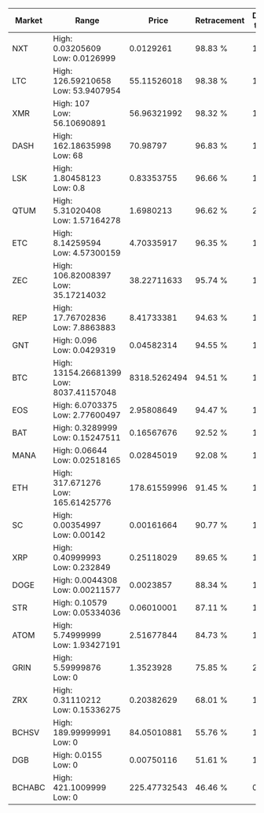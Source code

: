 | Market | Range | Price| Retracement | Doubles to 50% |
| --- | --- | --- | --- | --- |
| NXT | High: 0.03205609<br />Low: 0.0126999 | 0.0129261 | 98.83 % | 1.73 |
| LTC | High: 126.59210658<br />Low: 53.9407954 | 55.11526018 | 98.38 % | 1.64 |
| XMR | High: 107<br />Low: 56.10690891 | 56.96321992 | 98.32 % | 1.43 |
| DASH | High: 162.18635998<br />Low: 68 | 70.98797 | 96.83 % | 1.62 |
| LSK | High: 1.80458123<br />Low: 0.8 | 0.83353755 | 96.66 % | 1.56 |
| QTUM | High: 5.31020408<br />Low: 1.57164278 | 1.6980213 | 96.62 % | 2.03 |
| ETC | High: 8.14259594<br />Low: 4.57300159 | 4.70335917 | 96.35 % | 1.35 |
| ZEC | High: 106.82008397<br />Low: 35.17214032 | 38.22711633 | 95.74 % | 1.86 |
| REP | High: 17.76702836<br />Low: 7.8863883 | 8.41733381 | 94.63 % | 1.52 |
| GNT | High: 0.096<br />Low: 0.0429319 | 0.04582314 | 94.55 % | 1.52 |
| BTC | High: 13154.26681399<br />Low: 8037.41157048 | 8318.5262494 | 94.51 % | 1.27 |
| EOS | High: 6.0703375<br />Low: 2.77600497 | 2.95808649 | 94.47 % | 1.50 |
| BAT | High: 0.3289999<br />Low: 0.15247511 | 0.16567676 | 92.52 % | 1.45 |
| MANA | High: 0.06644<br />Low: 0.02518165 | 0.02845019 | 92.08 % | 1.61 |
| ETH | High: 317.671276<br />Low: 165.61425776 | 178.61559996 | 91.45 % | 1.35 |
| SC | High: 0.00354997<br />Low: 0.00142 | 0.00161664 | 90.77 % | 1.54 |
| XRP | High: 0.40999993<br />Low: 0.232849 | 0.25118029 | 89.65 % | 1.28 |
| DOGE | High: 0.0044308<br />Low: 0.00211577 | 0.0023857 | 88.34 % | 1.37 |
| STR | High: 0.10579<br />Low: 0.05334036 | 0.06010001 | 87.11 % | 1.32 |
| ATOM | High: 5.74999999<br />Low: 1.93427191 | 2.51677844 | 84.73 % | 1.53 |
| GRIN | High: 5.59999876<br />Low: 0 | 1.3523928 | 75.85 % | 2.07 |
| ZRX | High: 0.31110212<br />Low: 0.15336275 | 0.20382629 | 68.01 % | 1.14 |
| BCHSV | High: 189.99999991<br />Low: 0 | 84.05010881 | 55.76 % | 1.13 |
| DGB | High: 0.0155<br />Low: 0 | 0.00750116 | 51.61 % | 1.03 |
| BCHABC | High: 421.1009999<br />Low: 0 | 225.47732543 | 46.46 % | 0.00 |
